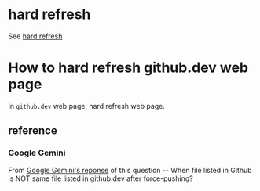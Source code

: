 # hard refresh
See [hard refresh](https://github.com/40843245/Webbrowser/blob/main/webbrowser/term%20list/hard%20refresh.md)

# How to hard refresh github.dev web page

In `github.dev` web page, hard refresh web page.

## reference
### Google Gemini
From [Google Gemini's reponse](https://g.co/gemini/share/db9bfbd8edbe) of this question -- When file listed in Github is NOT same file listed in github.dev after force-pushing?

